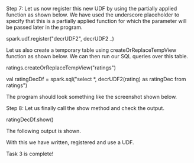 
Step 7: Let us now register this new UDF by using the partially applied function as shown below. We have used the underscore placeholder to specify that this is a partially applied function for which the parameter will be passed later in the program.

spark.udf.register("decrUDF2", decrUDF2 _)

Let us also create a temporary table using createOrReplaceTempView function as shown below. We can then run our SQL queries over this table.

ratings.createOrReplaceTempView("ratings")

val ratingDecDf = spark.sql("select *, decrUDF2(rating) as ratingDec from ratings")

The program should look something like the screenshot shown below.


 

Step 8: Let us finally call the show method and check the output.

ratingDecDf.show()

The following output is shown.

 
With this we have written, registered and use a UDF.

Task 3 is complete!



